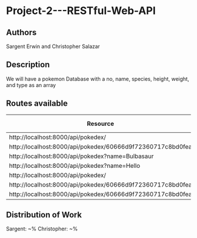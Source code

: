 # Project-2---RESTful-Web-API

## Authors
Sargent Erwin and Christopher Salazar

## Description
 We will have a pokemon Database with a no, name, species, height, weight, and type as an array
 
 ## Routes available
 
|  Resource |  Request verb | Description  | Status Code  |
|---|---|---|---|
|  http://localhost:8000/api/pokedex/ |  GET |   |   |
| http://localhost:8000/api/pokedex/60666d9f72360717c8bd0fea  | GET  |   |   |
|  http://localhost:8000/api/pokedex?name=Bulbasaur |  GET |   |   |
| http://localhost:8000/api/pokedex?name=Hello  | GET  |   |   | 
|  http://localhost:8000/api/pokedex/ |  POST |   |   | 
|  http://localhost:8000/api/pokedex/60666d9f72360717c8bd0fea |  PUT |   |   |
| http://localhost:8000/api/pokedex/60666d9f72360717c8bd0fea  |  DELETE |   |   |

## Distribution of Work
   
Sargent: ~%
Christopher: ~%



